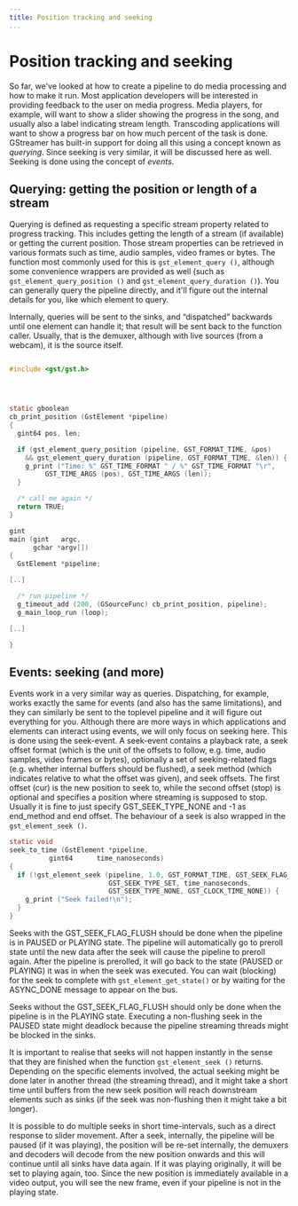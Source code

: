 ```yaml
---
title: Position tracking and seeking
...
```


# Position tracking and seeking

So far, we've looked at how to create a pipeline to do media processing
and how to make it run. Most application developers will be interested
in providing feedback to the user on media progress. Media players, for
example, will want to show a slider showing the progress in the song,
and usually also a label indicating stream length. Transcoding
applications will want to show a progress bar on how much percent of the
task is done. GStreamer has built-in support for doing all this using a
concept known as *querying*. Since seeking is very similar, it will be
discussed here as well. Seeking is done using the concept of *events*.

## Querying: getting the position or length of a stream

Querying is defined as requesting a specific stream property related to
progress tracking. This includes getting the length of a stream (if
available) or getting the current position. Those stream properties can
be retrieved in various formats such as time, audio samples, video
frames or bytes. The function most commonly used for this is
`gst_element_query ()`, although some convenience wrappers are provided
as well (such as `gst_element_query_position ()` and
`gst_element_query_duration ()`). You can generally query the pipeline
directly, and it'll figure out the internal details for you, like which
element to query.

Internally, queries will be sent to the sinks, and “dispatched”
backwards until one element can handle it; that result will be sent back
to the function caller. Usually, that is the demuxer, although with live
sources (from a webcam), it is the source itself.

``` c

#include <gst/gst.h>




static gboolean
cb_print_position (GstElement *pipeline)
{
  gint64 pos, len;

  if (gst_element_query_position (pipeline, GST_FORMAT_TIME, &pos)
    && gst_element_query_duration (pipeline, GST_FORMAT_TIME, &len)) {
    g_print ("Time: %" GST_TIME_FORMAT " / %" GST_TIME_FORMAT "\r",
         GST_TIME_ARGS (pos), GST_TIME_ARGS (len));
  }

  /* call me again */
  return TRUE;
}

gint
main (gint   argc,
      gchar *argv[])
{
  GstElement *pipeline;

[..]

  /* run pipeline */
  g_timeout_add (200, (GSourceFunc) cb_print_position, pipeline);
  g_main_loop_run (loop);

[..]

}

```

## Events: seeking (and more)

Events work in a very similar way as queries. Dispatching, for example,
works exactly the same for events (and also has the same limitations),
and they can similarly be sent to the toplevel pipeline and it will
figure out everything for you. Although there are more ways in which
applications and elements can interact using events, we will only focus
on seeking here. This is done using the seek-event. A seek-event
contains a playback rate, a seek offset format (which is the unit of the
offsets to follow, e.g. time, audio samples, video frames or bytes),
optionally a set of seeking-related flags (e.g. whether internal buffers
should be flushed), a seek method (which indicates relative to what the
offset was given), and seek offsets. The first offset (cur) is the new
position to seek to, while the second offset (stop) is optional and
specifies a position where streaming is supposed to stop. Usually it is
fine to just specify GST\_SEEK\_TYPE\_NONE and -1 as end\_method and end
offset. The behaviour of a seek is also wrapped in the `gst_element_seek
()`.

``` c
static void
seek_to_time (GstElement *pipeline,
          gint64      time_nanoseconds)
{
  if (!gst_element_seek (pipeline, 1.0, GST_FORMAT_TIME, GST_SEEK_FLAG_FLUSH,
                         GST_SEEK_TYPE_SET, time_nanoseconds,
                         GST_SEEK_TYPE_NONE, GST_CLOCK_TIME_NONE)) {
    g_print ("Seek failed!\n");
  }
}

```

Seeks with the GST\_SEEK\_FLAG\_FLUSH should be done when the pipeline
is in PAUSED or PLAYING state. The pipeline will automatically go to
preroll state until the new data after the seek will cause the pipeline
to preroll again. After the pipeline is prerolled, it will go back to
the state (PAUSED or PLAYING) it was in when the seek was executed. You
can wait (blocking) for the seek to complete with
`gst_element_get_state()` or by waiting for the ASYNC\_DONE message to
appear on the bus.

Seeks without the GST\_SEEK\_FLAG\_FLUSH should only be done when the
pipeline is in the PLAYING state. Executing a non-flushing seek in the
PAUSED state might deadlock because the pipeline streaming threads might
be blocked in the sinks.

It is important to realise that seeks will not happen instantly in the
sense that they are finished when the function `gst_element_seek ()`
returns. Depending on the specific elements involved, the actual seeking
might be done later in another thread (the streaming thread), and it
might take a short time until buffers from the new seek position will
reach downstream elements such as sinks (if the seek was non-flushing
then it might take a bit longer).

It is possible to do multiple seeks in short time-intervals, such as a
direct response to slider movement. After a seek, internally, the
pipeline will be paused (if it was playing), the position will be re-set
internally, the demuxers and decoders will decode from the new position
onwards and this will continue until all sinks have data again. If it
was playing originally, it will be set to playing again, too. Since the
new position is immediately available in a video output, you will see
the new frame, even if your pipeline is not in the playing state.
